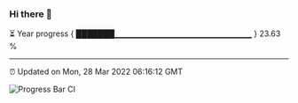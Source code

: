 ### Hi there 👋

⏳ Year progress { ███████▁▁▁▁▁▁▁▁▁▁▁▁▁▁▁▁▁▁▁▁▁▁▁ } 23.63 %

---

⏰ Updated on Mon, 28 Mar 2022 06:16:12 GMT

![Progress Bar CI](https://github.com/liununu/liununu/workflows/Progress%20Bar%20CI/badge.svg)

